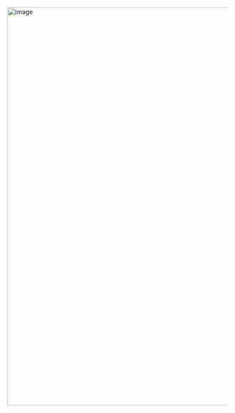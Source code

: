 <img width="1887" height="909" alt="image" src="https://github.com/user-attachments/assets/afe85a96-9cdf-41c5-9b5e-83b436e64ecb" />
